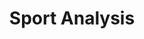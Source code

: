 ---
layout: page
title: Sport Analysis
description: Action quality assessment, Key event detection
AI_Sport: true
img: assets/img/tfy.jpg
importance: 2
category: Research Topics
---